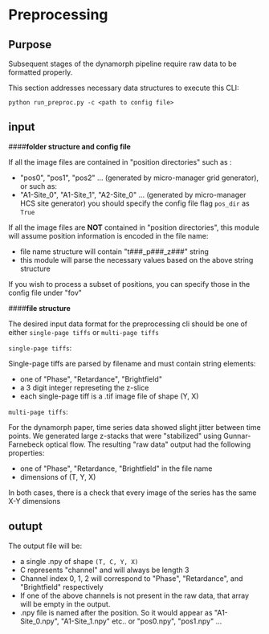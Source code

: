# Preprocessing

## Purpose

Subsequent stages of the dynamorph pipeline require raw data to be formatted properly.  

This section addresses necessary data structures to execute this CLI:

```text
python run_preproc.py -c <path to config file>
```

## input

####**folder structure and config file**

If all the image files are contained in "position directories" such as :
- "pos0", "pos1", "pos2" ... (generated by micro-manager grid generator), or such as:
- "A1-Site_0", "A1-Site_1", "A2-Site_0" ... (generated by micro-manager HCS site generator)
you should specify the config file flag `pos_dir` as `True`

If all the image files are **NOT** contained in "position directories", this module will assume position information is encoded in the file name:
- file name structure will contain "t###_p###_z###" string
- this module will parse the necessary values based on the above string structure

If you wish to process a subset of positions, you can specify those in the config file under "fov"

####**file structure**

The desired input data format for the preprocessing cli should be one of either  `single-page tiffs` or `multi-page tiffs`

`single-page tiffs`:

Single-page tiffs are parsed by filename and must contain string elements:
- one of "Phase", "Retardance", "Brightfield"
- a 3 digit integer represeting the z-slice
- each single-page tiff is a .tif image file of shape (Y, X)

`multi-page tiffs`:

For the dynamorph paper, time series data showed slight jitter between time points.  We generated large z-stacks that were "stabilized" using Gunnar-Farnebeck optical flow.  The resulting "raw data" output had the following properties:

- one of "Phase", "Retardance, "Brightfield" in the file name
- dimensions of (T, Y, X)


In both cases, there is a check that every image of the series has the same X-Y dimensions

## outupt
 
The output file will be:

- a single .npy of shape `(T, C, Y, X)`
- C represents "channel" and will always be length 3
- Channel index 0, 1, 2 will correspond to "Phase", "Retardance", and "Brightfield" respectively
- If one of the above channels is not present in the raw data, that array will be empty in the output.
- .npy file is named after the position.  So it would appear as "A1-Site_0.npy", "A1-Site_1.npy" etc.. or "pos0.npy", "pos1.npy" ...
